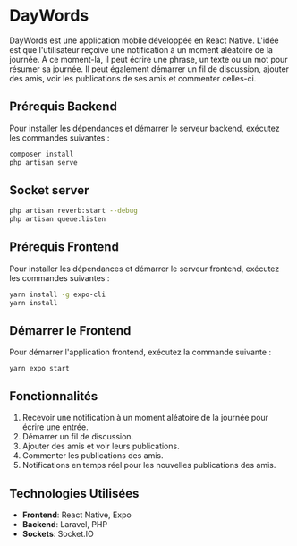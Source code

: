 # DayWords

DayWords est une application mobile développée en React Native. L'idée est que l'utilisateur reçoive une notification à un moment aléatoire de la journée. À ce moment-là, il peut écrire une phrase, un texte ou un mot pour résumer sa journée. Il peut également démarrer un fil de discussion, ajouter des amis, voir les publications de ses amis et commenter celles-ci.

## Prérequis Backend

Pour installer les dépendances et démarrer le serveur backend, exécutez les commandes suivantes :

```sh
composer install
php artisan serve
```

## Socket server

```sh
php artisan reverb:start --debug
php artisan queue:listen
```

## Prérequis Frontend

Pour installer les dépendances et démarrer le serveur frontend, exécutez les commandes suivantes :

```sh
yarn install -g expo-cli
yarn install
```

## Démarrer le Frontend

Pour démarrer l'application frontend, exécutez la commande suivante :

```
yarn expo start
```

## Fonctionnalités

1. Recevoir une notification à un moment aléatoire de la journée pour écrire une entrée.
2. Démarrer un fil de discussion.
3. Ajouter des amis et voir leurs publications.
4. Commenter les publications des amis.
5. Notifications en temps réel pour les nouvelles publications des amis.

## Technologies Utilisées

- **Frontend**: React Native, Expo
- **Backend**: Laravel, PHP
- **Sockets**: Socket.IO
